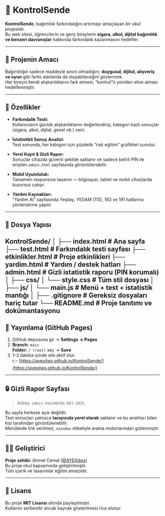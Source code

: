 # 🧠 KontrolSende

**KontrolSende**, bağımlılık farkındalığını artırmayı amaçlayan bir okul projesidir.  
Bu web sitesi, öğrencilerin ve genç bireylerin **sigara, alkol, dijital bağımlılık ve benzeri davranışlar** hakkında farkındalık kazanmasını hedefler.

---

## 🎯 Projenin Amacı

Bağımlılığın sadece maddeyle sınırlı olmadığını; **duygusal, dijital, alışveriş ve oyun** gibi farklı alanlarda da oluşabileceğini göstermek.  
Her bireyin kendi alışkanlıklarını fark etmesi, “kontrol”ü yeniden eline alması hedeflenmiştir.

---

## 🧩 Özellikler

- **Farkındalık Testi:**  
  Kullanıcıların günlük alışkanlıklarını değerlendirip, kategori bazlı sonuçlar (sigara, alkol, dijital, genel vb.) verir.

- **İstatistikli Sonuç Analizi:**  
  Test sonunda, her kategori için yüzdelik “risk eğilimi” grafikleri sunulur.

- **Yerel Kayıt & Gizli Rapor:**  
  Sonuçlar cihazda güvenli şekilde saklanır ve sadece belirli PIN ile erişilen `admin.html` sayfasında görüntülenebilir.

- **Mobil Uyumluluk:**  
  Tamamen responsive tasarım — bilgisayar, tablet ve mobil cihazlarda kusursuz çalışır.

- **Yardım Kaynakları:**  
  “Yardım Al” sayfasında Yeşilay, YEDAM (115), 183 ve 191 hatlarına yönlendirme yapılır.

---

## 📂 Dosya Yapısı
KontrolSende/
│
├── index.html              # Ana sayfa
├── test.html               # Farkındalık testi sayfası
├── etkinlikler.html        # Proje etkinlikleri
├── yardim.html             # Yardım / destek hatları
├── admin.html              # Gizli istatistik raporu (PIN korumalı)
│
├── css/
│   └── style.css           # Tüm stil dosyası
│
├── js/
│   └── main.js             # Menü + test + istatistik mantığı
│
├── .gitignore              # Gereksiz dosyaları hariç tutar
└── README.md               # Proje tanıtımı ve dokümantasyonu
---

## 🚀 Yayınlama (GitHub Pages)

1. GitHub deposuna gir → **Settings → Pages**  
2. **Branch:** `main`  
   **Folder:** `/ (root)` seç → **Save**  
3. 1–2 dakika içinde site aktif olur:  
   👉 [https://ayexdws.github.io/KontrolSende/](https://ayexdws.github.io/KontrolSende/)

---

## 🔒 Gizli Rapor Sayfası

> Adres: `admin.html#AYEX-KEY-2025`

Bu sayfa herkese açık değildir.  
Test sonuçları yalnızca **tarayıcıda yerel olarak** saklanır ve bu anahtarı bilen kişi tarafından görüntülenebilir.  
Menülerde link verilmez, `noindex` etiketiyle arama motorlarından gizlenmiştir.

---

## 🧑‍💻 Geliştirici

**Proje sahibi:** Ahmet Cemal ([@AYEXdws](https://github.com/AYEXdws))  
Bu proje okul kapsamında geliştirilmiştir.  
Tüm içerik ve tasarımlar eğitim amaçlıdır.

---

## 🧾 Lisans

Bu proje **MIT Lisansı** altında paylaşılmıştır.  
Kullanım serbesttir ancak kaynak gösterilmesi rica olunur.
